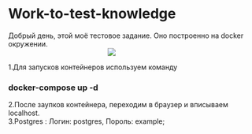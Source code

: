 # Work-to-test-knowledge
Добрый день, этой моё тестовое задание.
Оно построенно на docker окружении.
<br><img style="margin-left:40%" src="https://img.icons8.com/color/96/000000/docker.png"/>

1.Для запусков контейнеров используем команду 
<h3>docker-compose up -d</h3>
2.После заупков контейнера, переходим в браузер
и вписываем localhost.<br>
3.Postgres :
Логин: postgres,  Пороль: example;
